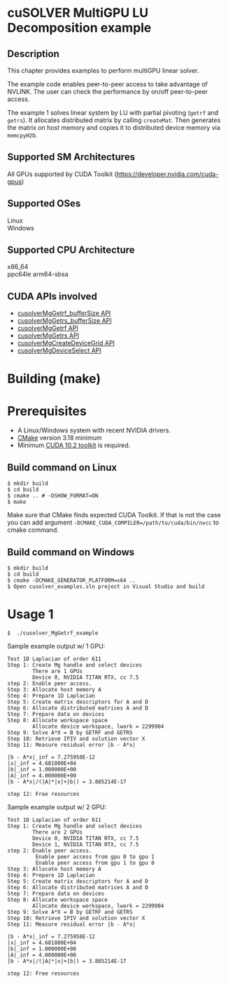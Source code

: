 # cuSOLVER MultiGPU LU Decomposition example

## Description

This chapter provides examples to perform multiGPU linear solver.

The example code enables peer-to-peer access to take advantage of NVLINK. The user can check the performance by on/off peer-to-peer access.

The example 1 solves linear system by LU with partial pivoting (`getrf` and `getrs`). It allocates distributed matrix by calling `createMat`. Then generates the matrix on host memory and copies it to distributed device memory via `memcpyH2D`.

## Supported SM Architectures

All GPUs supported by CUDA Toolkit (https://developer.nvidia.com/cuda-gpus)  

## Supported OSes

Linux  
Windows

## Supported CPU Architecture

x86_64  
ppc64le
arm64-sbsa

## CUDA APIs involved
- [cusolverMgGetrf_bufferSize API](https://docs.nvidia.com/cuda/cusolver/index.html#mg-getrf)
- [cusolverMgGetrs_bufferSize API](https://docs.nvidia.com/cuda/cusolver/index.html#mg-getrs)
- [cusolverMgGetrf API](https://docs.nvidia.com/cuda/cusolver/index.html#mg-getrf)
- [cusolverMgGetrs API](https://docs.nvidia.com/cuda/cusolver/index.html#mg-getrs)
- [cusolverMgCreateDeviceGrid API](https://docs.nvidia.com/cuda/cusolver/index.html#mg-grid)
- [cusolverMgDeviceSelect API](https://docs.nvidia.com/cuda/cusolver/index.html#mg-device)

# Building (make)

# Prerequisites
- A Linux/Windows system with recent NVIDIA drivers.
- [CMake](https://cmake.org/download) version 3.18 minimum
- Minimum [CUDA 10.2 toolkit](https://developer.nvidia.com/cuda-downloads) is required.

## Build command on Linux
```
$ mkdir build
$ cd build
$ cmake .. # -DSHOW_FORMAT=ON
$ make
```
Make sure that CMake finds expected CUDA Toolkit. If that is not the case you can add argument `-DCMAKE_CUDA_COMPILER=/path/to/cuda/bin/nvcc` to cmake command.

## Build command on Windows
```
$ mkdir build
$ cd build
$ cmake -DCMAKE_GENERATOR_PLATFORM=x64 ..
$ Open cusolver_examples.sln project in Visual Studio and build
```

# Usage 1
```
$  ./cusolver_MgGetrf_example
```

Sample example output w/ 1 GPU:

```
Test 1D Laplacian of order 611
Step 1: Create Mg handle and select devices 
        There are 1 GPUs 
        Device 0, NVIDIA TITAN RTX, cc 7.5 
step 2: Enable peer access.
Step 3: Allocate host memory A 
Step 4: Prepare 1D Laplacian 
Step 5: Create matrix descriptors for A and D 
Step 6: Allocate distributed matrices A and D 
Step 7: Prepare data on devices 
Step 8: Allocate workspace space 
        Allocate device workspace, lwork = 2299904 
Step 9: Solve A*X = B by GETRF and GETRS 
Step 10: Retrieve IPIV and solution vector X
Step 11: Measure residual error |b - A*x| 

|b - A*x|_inf = 7.275958E-12
|x|_inf = 4.681800E+04
|b|_inf = 1.000000E+00
|A|_inf = 4.000000E+00
|b - A*x|/(|A|*|x|+|b|) = 3.885214E-17

step 12: Free resources
```

Sample example output w/ 2 GPU:

```
Test 1D Laplacian of order 611
Step 1: Create Mg handle and select devices 
        There are 2 GPUs 
        Device 0, NVIDIA TITAN RTX, cc 7.5 
        Device 1, NVIDIA TITAN RTX, cc 7.5 
step 2: Enable peer access.
         Enable peer access from gpu 0 to gpu 1
         Enable peer access from gpu 1 to gpu 0
Step 3: Allocate host memory A 
Step 4: Prepare 1D Laplacian 
Step 5: Create matrix descriptors for A and D 
Step 6: Allocate distributed matrices A and D 
Step 7: Prepare data on devices 
Step 8: Allocate workspace space 
        Allocate device workspace, lwork = 2299904 
Step 9: Solve A*X = B by GETRF and GETRS 
Step 10: Retrieve IPIV and solution vector X
Step 11: Measure residual error |b - A*x| 

|b - A*x|_inf = 7.275958E-12
|x|_inf = 4.681800E+04
|b|_inf = 1.000000E+00
|A|_inf = 4.000000E+00
|b - A*x|/(|A|*|x|+|b|) = 3.885214E-17

step 12: Free resources 
```